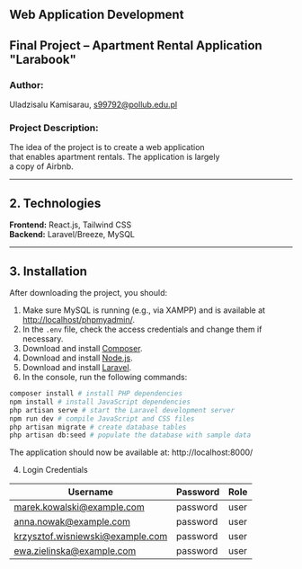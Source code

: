 ## Web Application Development
## Final Project – Apartment Rental Application "Larabook"

### Author:
Uladzisalu Kamisarau, s99792@pollub.edu.pl

### Project Description:
The idea of the project is to create a web application  
that enables apartment rentals. The application is largely  
a copy of Airbnb.

---

## 2. Technologies
**Frontend:** React.js, Tailwind CSS  
**Backend:** Laravel/Breeze, MySQL

---

## 3. Installation
After downloading the project, you should:

1. Make sure MySQL is running (e.g., via XAMPP) and is available at [http://localhost/phpmyadmin/](http://localhost/phpmyadmin/).  
2. In the `.env` file, check the access credentials and change them if necessary.  
3. Download and install [Composer](https://getcomposer.org/).  
4. Download and install [Node.js](https://nodejs.org/).  
5. Download and install [Laravel](https://laravel.com/).  
6. In the console, run the following commands:

```bash
composer install # install PHP dependencies
npm install # install JavaScript dependencies
php artisan serve # start the Laravel development server
npm run dev # compile JavaScript and CSS files
php artisan migrate # create database tables
php artisan db:seed # populate the database with sample data
```

The application should now be available at: http://localhost:8000/

4. Login Credentials
   
| Username                                                                    | Password | Role |
| --------------------------------------------------------------------------- | -------- | ---- |
| [marek.kowalski@example.com](mailto:marek.kowalski@example.com)             | password | user |
| [anna.nowak@example.com](mailto:anna.nowak@example.com)                     | password | user |
| [krzysztof.wisniewski@example.com](mailto:krzysztof.wisniewski@example.com) | password | user |
| [ewa.zielinska@example.com](mailto:ewa.zielinska@example.com)               | password | user |
